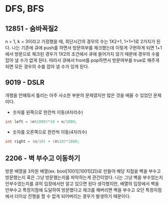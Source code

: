 # DFS, BFS

## 12851 - 숨바꼭질2

n = 1, k = 3이라고 가정했을 때, 최단시간의 경우의 수는 1X2+1, 1+1+1로 2가지가 된다. 나는 기존에 큐에 push를 하면서 방문여부를 체크했는데 이렇게 구현하게 되면 1+1에서 방문으로 체크된 경우가 1X2의 조건에서 큐에 들어가지 않기 때문에 경우의 수를 잡아 낼 수가 없게 된다. 따라서 큐에서 front를 pop하면서 방문여부를 true로 해주게 되면 모든 경우의 수를 잡아 낼 수가 있게 된다.

## 9019 - DSLR

개행을 안해줘서 틀리는 아주 사소한 부분의 문제였지만 많은 것을 배울 수 있었던 문제이다.

* 숫자를 왼쪽으로 한칸씩 이동(4자리수)

```C
int left = (n%1000)*10 + n/1000;
```

* 숫자를 오른쪽으로 한칸씩 이동(4자리수)

```C
int right = (n/10) + (n%10)*1000;
```

## 2206 - 벽 부수고 이동하기

방문 배열을 3차원 배열(ex. bool[1001][1001][2])로 만들어 해당 지점을 벽을 부수고 방문했는지 혹은 그냥 방문했는지를 파악하는게 관건이었다. 나는 그냥 벽을 부수었는지 안부수었는지를 큐의 입장에서만 알고 있으면 된다 생각했지만, 배열의 입장에서 벽을 안부수고 특정지점에 도달하여 방문했다고 체크를 해버리면 벽을 부수고 오던 특정지점에서 더이상 진행을 할 수 없게 되어버리는 경우가 발생하기 때문이다.
